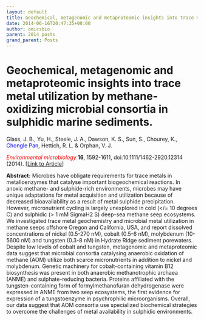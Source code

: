 ```yaml
---
layout: default
title: Geochemical, metagenomic and metaproteomic insights into trace metal utilization by methane-oxidizing microbial consortia in sulphidic marine sediments.
date: 2014-06-16T20:47:35+00:00
author: omicsbio
parent: 2014 posts
grand_parent: Posts
---
```

# Geochemical, metagenomic and metaproteomic insights into trace metal utilization by methane-oxidizing microbial consortia in sulphidic marine sediments.
Glass, J. B., Yu, H., Steele, J. A., Dawson, K. S., Sun, S., Chourey, K., <span style="color: #0000ff;">Chongle Pan</span>, Hettich, R. L. & Orphan, V. J.

<span style="color: #ff0000;"><em>Environmental microbiology</em> </span>**16**, 1592-1611, doi:10.1111/1462-2920.12314 (2014). [[Link to Article](http://onlinelibrary.wiley.com/doi/10.1111/1462-2920.12314/abstract)]

<!--more-->

**Abstract:** Microbes have obligate requirements for trace metals in metalloenzymes that catalyse important biogeochemical reactions. In anoxic methane- and sulphide-rich environments, microbes may have unique adaptations for metal acquisition and utilization because of decreased bioavailability as a result of metal sulphide precipitation. However, micronutrient cycling is largely unexplored in cold (</= 10 degrees C) and sulphidic (> 1 mM SigmaH2 S) deep-sea methane seep ecosystems. We investigated trace metal geochemistry and microbial metal utilization in methane seeps offshore Oregon and California, USA, and report dissolved concentrations of nickel (0.5-270 nM), cobalt (0.5-6 nM), molybdenum (10-5600 nM) and tungsten (0.3-8 nM) in Hydrate Ridge sediment porewaters. Despite low levels of cobalt and tungsten, metagenomic and metaproteomic data suggest that microbial consortia catalysing anaerobic oxidation of methane (AOM) utilize both scarce micronutrients in addition to nickel and molybdenum. Genetic machinery for cobalt-containing vitamin B12 biosynthesis was present in both anaerobic methanotrophic archaea (ANME) and sulphate-reducing bacteria. Proteins affiliated with the tungsten-containing form of formylmethanofuran dehydrogenase were expressed in ANME from two seep ecosystems, the first evidence for expression of a tungstoenzyme in psychrophilic microorganisms. Overall, our data suggest that AOM consortia use specialized biochemical strategies to overcome the challenges of metal availability in sulphidic environments.